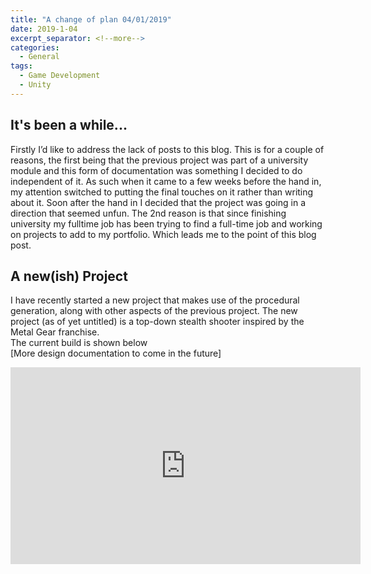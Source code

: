 ```yaml
---
title: "A change of plan 04/01/2019"
date: 2019-1-04
excerpt_separator: <!--more-->
categories:
  - General
tags:
  - Game Development
  - Unity
---
```



## It's been a while...  
Firstly I’d like to address the lack of posts to this blog. This is for a couple of reasons, the first being that the previous project was part of a university module and this form of documentation was something I decided to do independent of it. As such when it came to a few weeks before the hand in, my attention switched to putting the final touches on it rather than writing about it. Soon after the hand in I decided that the project was going in a direction that seemed unfun. The 2nd reason is that since finishing university my fulltime job has been trying to find a full-time job and working on projects to add to my portfolio. Which leads me to the point of this blog post.

## A new(ish) Project  
I have recently started a new project that makes use of the procedural generation, along with other aspects of the previous project. The new project (as of yet untitled) is a top-down stealth shooter inspired by the Metal Gear franchise.  
The current build is shown below  
[More design documentation to come in the future]  


<html>
<iframe width="560" height="315" src="https://www.youtube.com/embed/KYxjRtkbDC4" frameborder="0" allow="accelerometer; autoplay; encrypted-media; gyroscope; picture-in-picture" allowfullscreen></iframe>
</html>
